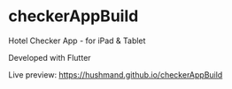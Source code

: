 # checkerAppBuild
Hotel Checker App - for iPad & Tablet

Developed with Flutter

Live preview:
https://hushmand.github.io/checkerAppBuild
